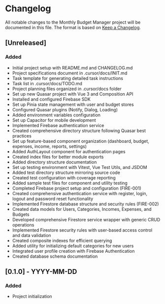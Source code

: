 # Changelog

All notable changes to the Monthly Budget Manager project will be documented in this file. The format is based on [Keep a Changelog](https://keepachangelog.com/en/1.0.0/).

## [Unreleased]

### Added
- Initial project setup with README.md and CHANGELOG.md
- Project specifications document in .cursor/docs/INIT.md
- Task template for generating detailed task instructions
- Task list in .cursor/docs/TODO.md
- Project planning files organized in .cursor/docs folder
- Set up new Quasar project with Vue 3 and Composition API
- Installed and configured Firebase SDK
- Set up Pinia state management with user and budget stores
- Configured Quasar plugins (Notify, Dialog, Loading)
- Added environment variables configuration
- Set up Capacitor for mobile development
- Implemented Firebase authentication service
- Created comprehensive directory structure following Quasar best practices
- Set up feature-based component organization (dashboard, budget, expenses, income, reports, settings)
- Added AuthLayout component for authentication pages
- Created index files for better module exports
- Added directory structure documentation
- Set up testing environment with Vitest, Vue Test Utils, and JSDOM
- Added test directory structure mirroring source code
- Created test configuration with coverage reporting
- Added sample test files for component and utility testing
- Completed Firebase project setup and configuration (FIRE-001)
- Created comprehensive authentication service with register, login, logout and password reset functionality
- Implemented Firestore database structure and security rules (FIRE-002)
- Created data models for Users, Categories, Incomes, Expenses, and Budgets
- Developed comprehensive Firestore service wrapper with generic CRUD operations
- Implemented Firestore security rules with user-based access control and data validation
- Created composite indexes for efficient querying
- Added utility for initializing default categories for new users
- Integrated user profile creation with Firebase Authentication
- Created database schema documentation

## [0.1.0] - YYYY-MM-DD
### Added
- Project initialization

<!--
### Added
For new features.

### Changed
For changes in existing functionality.

### Deprecated
For soon-to-be removed features.

### Removed
For now removed features.

### Fixed
For any bug fixes.

### Security
In case of vulnerabilities.
-->

<!-- 
## Template for future versions

## [x.y.z] - YYYY-MM-DD
### Added
- 

### Changed
-

### Fixed
-

--> 